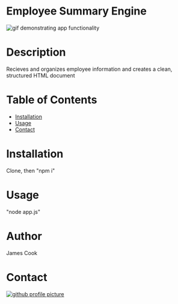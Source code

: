 # Employee Summary Engine
![gif demonstrating app functionality](assets/gif/functionality.gif)
# Description
Recieves and organizes employee information and creates a clean, structured HTML document
# Table of Contents
* [Installation](#Installation)
* [Usage](#Usage)
* [Contact](#Contact)
# Installation
Clone, then "npm i"
# Usage
"node app.js"
# Author
James Cook
# Contact
[![github profile picture](https://avatars.githubusercontent.com/jamescook98?s=100)](mailto:cookjamesarthur@gmail.com)
    
